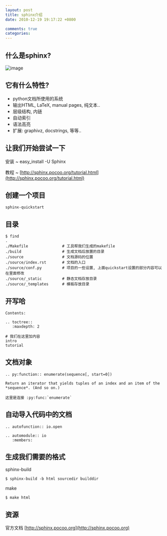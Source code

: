 ```yaml
---
layout: post
title: sphinx介绍
date: 2010-12-19 19:17:22 +0800

comments: true
categories: 
---
```

什么是sphinx?
-------------

![image](http://www.crystalinks.com/sphinx.jpg)

它有什么特性?
-------------

-   python文档所使用的系统
-   输出HTML, LaTeX, manual pages, 纯文本..
-   层级结构, 内链
-   自动索引
-   语法高亮
-   扩展: graphivz, docstrings, 等等..

让我们开始尝试一下
------------------

安装
  ~ easy\_install -U Sphinx

教程
  ~ [http://sphinx.pocoo.org/tutorial.html](http://sphinx.pocoo.org/tutorial.html)

创建一个项目
------------

    sphinx-quickstart

目录
----

    $ find
    .
    ./Makefile               # 工具帮我们生成的makefile
    ./build                  # 生成文档后放置的目录
    ./source                 # 文档源码的位置
    ./source/index.rst       # 文档的入口
    ./source/conf.py         # 项目的一些设置, 上面quickstart设置的部分内容可以在里面修改
    ./source/_static         # 静态文档存放目录
    ./source/_templates      # 模板存放目录

开写哈
------

    Contents:

    .. toctree::
       :maxdepth: 2

    # 我们在这里加内容
    intro
    tutorial

文档对象
--------

    .. py:function:: enumerate(sequence[, start=0])

    Return an iterator that yields tuples of an index and an item of the
    *sequence*. (And so on.)

    这里是连接 :py:func:`enumerate`

自动导入代码中的文档
--------------------

    .. autofunction:: io.open

    .. automodule:: io
       :members:

生成我们需要的格式
------------------

sphinx-build

    $ sphinx-build -b html sourcedir builddir

make

    $ make html

资源
----

官方文档 [http://sphinx.pocoo.org](http://sphinx.pocoo.org)


